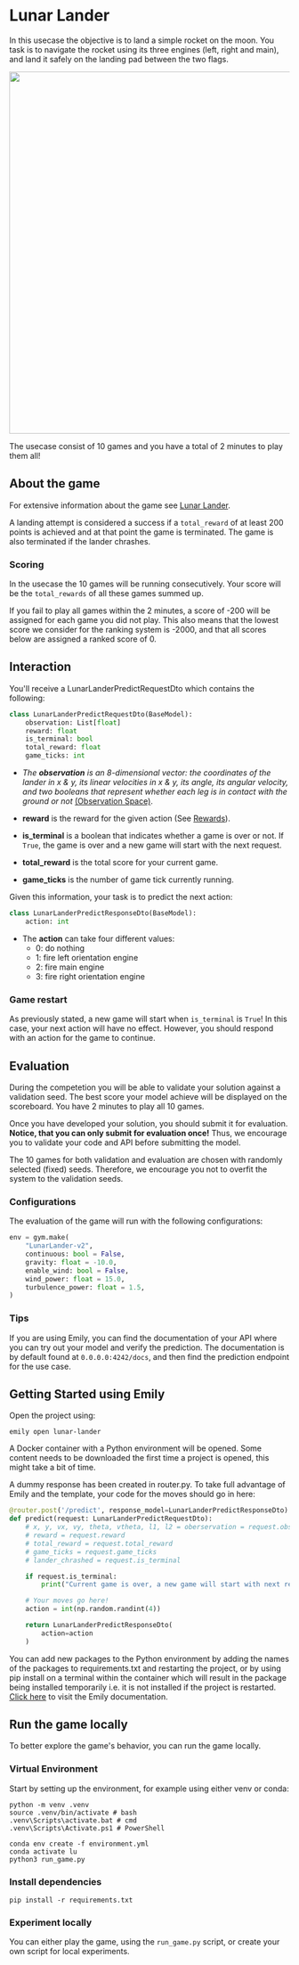 # Lunar Lander
In this usecase the objective is to land a simple rocket on the moon. You task is to navigate the rocket using its three engines (left, right and main), and land it safely on the landing pad between the two flags.


<p align="center">
  <img src="../images/lunar_lander.gif" width=650>
</p>

The usecase consist of 10 games and you have a total of 2 minutes to play them all!

## About the game
For extensive information about the game see [Lunar Lander](https://gymnasium.farama.org/environments/box2d/lunar_lander/).

A landing attempt is considered a success if a `total_reward` of at least 200 points is achieved and at that point the game is terminated. The game is also terminated if the lander chrashes.

### Scoring
In the usecase the 10 games will be running consecutively. Your score will be the `total_rewards` of all these games summed up. 
 
If you fail to play all games within the 2 minutes, a score of -200 will be assigned for each game you did not play. This also means that the lowest score we consider for the ranking system is -2000, and that all scores below are assigned a ranked score of 0.

## Interaction
You'll receive a LunarLanderPredictRequestDto which contains the following:
```python
class LunarLanderPredictRequestDto(BaseModel):
    observation: List[float]
    reward: float
    is_terminal: bool
    total_reward: float
    game_ticks: int
```

- *The **observation** is an 8-dimensional vector: the coordinates of the lander in x & y, its linear velocities in x & y, its angle, its angular velocity, and two booleans that represent whether each leg is in contact with the ground or not* [(Observation Space)](https://gymnasium.farama.org/environments/box2d/lunar_lander/#observation-space).

- **reward** is the reward for the given action (See [Rewards](https://gymnasium.farama.org/environments/box2d/lunar_lander/#rewards)).
- **is_terminal** is a boolean that indicates whether a game is over or not. If `True`, the game is over and a new game will start with the next request.
- **total_reward** is the total score for your current game.
- **game_ticks** is the number of game tick currently running.

Given this information, your task is to predict the next action:
```python
class LunarLanderPredictResponseDto(BaseModel):
    action: int
```
- The **action** can take four different values:
  - 0: do nothing
  - 1: fire left orientation engine
  - 2: fire main engine
  - 3: fire right orientation engine

### Game restart
As previously stated, a new game will start when `is_terminal` is `True`! In this case, your next action will have no effect. However, you should respond with an action for the game to continue.

## Evaluation
During the competetion you will be able to validate your solution against a validation seed. The best score your model achieve will be displayed on the scoreboard. You have 2 minutes to play all 10 games.  

Once you have developed your solution, you should submit it for evaluation.  
**Notice, that you can only submit for evaluation once!** Thus, we encourage you to validate your code and API before submitting the model.

The 10 games for both validation and evaluation are chosen with randomly selected (fixed) seeds. Therefore, we encourage you not to overfit the system to the validation seeds.

### Configurations
The evaluation of the game will run with the following configurations:
```python
env = gym.make(
    "LunarLander-v2",
    continuous: bool = False,
    gravity: float = -10.0,
    enable_wind: bool = False,
    wind_power: float = 15.0,
    turbulence_power: float = 1.5,
)
```

### Tips
If you are using Emily, you can find the documentation of your API where you can try out your model and verify the prediction. The documentation is by default found at ```0.0.0.0:4242/docs```, and then find the prediction endpoint for the use case.


## Getting Started using Emily
Open the project using:
```shell
emily open lunar-lander
```
A Docker container with a Python environment will be opened. Some content needs to be downloaded the first time a project is opened, this might take a bit of time.

A dummy response has been created in router.py. To take full advantage of Emily and the template, your code for the moves should go in here:

```python
@router.post('/predict', response_model=LunarLanderPredictResponseDto)
def predict(request: LunarLanderPredictRequestDto):
    # x, y, vx, vy, theta, vtheta, l1, l2 = oberservation = request.observation
    # reward = request.reward
    # total_reward = request.total_reward
    # game_ticks = request.game_ticks
    # lander_chrashed = request.is_terminal

    if request.is_terminal:
        print("Current game is over, a new game will start with next request!")

    # Your moves go here!
    action = int(np.random.randint(4))

    return LunarLanderPredictResponseDto(
        action=action
    )
```

You can add new packages to the Python environment by adding the names of the packages to requirements.txt and restarting the project, or by using pip install on a terminal within the container which will result in the package being installed temporarily i.e. it is not installed if the project is restarted. <a href="https://emily.ambolt.io/docs/latest">Click here</a> to visit the Emily documentation.

## Run the game locally
To better explore the game's behavior, you can run the game locally.

### Virtual Environment
Start by setting up the environment, for example using either venv or conda:
```shell 
python -m venv .venv
source .venv/bin/activate # bash
.venv\Scripts\activate.bat # cmd
.venv\Scripts\Activate.ps1 # PowerShell
```

```shell 
conda env create -f environment.yml
conda activate lu
python3 run_game.py
```

### Install dependencies
```shell 
pip install -r requirements.txt
```

### Experiment locally
You can either play the game, using the ```run_game.py``` script, or create your own script for local experiments.
